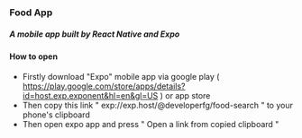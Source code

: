 ### Food App
##### A mobile app built by React Native and Expo

#### How to open

- Firstly download "Expo" mobile app via google play ( https://play.google.com/store/apps/details?id=host.exp.exponent&hl=en&gl=US ) or app store
- Then copy this link " exp://exp.host/@developerfg/food-search " to your phone's clipboard
- Then open expo app and press " Open a link from copied clipboard "  

